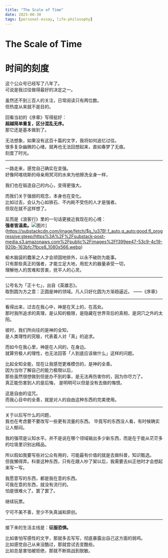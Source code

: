 ```yaml
---
title: "The Scale of Time"
date: 2025-08-30
tags: [personal-essay, life-philosophy]
---
```


# The Scale of Time

# **时间的刻度**

这个公众号已经写了八年了。  
可说是我过往做得最好的决定之一。

虽然还不到三百人的关注，日常阅读只有两位数。  
但热度从来就不是目的。

回看当初的《序章》写得挺好：  
**超越简单重复，区分混乱无序。**  
那它还是基本做到了。

无法想象，如果没有这百十篇的文字，我将如何追忆过往。  
很多复杂幽微的心绪，就再也无法回想起来，直如春梦了无痕。  
刻度了时光。

---

一路走来，感觉自己确实在变强。  
好像阿喀琉斯的母亲用冥河的水来为他擦洗全身一样，

我们也在锻造自己的内心，变得更强大。

而我们关于强弱的观念，本身也在变化。  
比如过去，会认为心如铁石、不内耗不受伤的人才是强者。  
但现在就不这样想了。

反而是《浪客行》里的一句话更接近我现在的心境：  
**强者皆温柔。**![图片](https://substack-post-media.s3.amazonaws.com/public/images/f399ee47-53c9-4c19-920b-163bfc7fbce8_1080x566.webp)](https://substackcdn.com/image/fetch/$s_!u37B!,f_auto,q_auto:good,fl_progressive:steep/https%3A%2F%2Fsubstack-post-media.s3.amazonaws.com%2Fpublic%2Fimages%2Ff399ee47-53c9-4c19-920b-163bfc7fbce8_1080x566.webp)

榆木脑袋的蠢笨之人才会顽固地排外，以永不破防为能事。  
只有那些真正的强者，才能立足大地，用宏大的器量承受一切，  
理解他人的苦难和苦衷，抚平人的心灵。

---


公号名为「正十七」，出自《英雄志》。  
取割圆为方之意：正圆是神的领域。凡人只好化圆为方渐趋逼近。 ——《序章》

---

看得出来，过去在我心中，神是在天上的，在高处。  
那时我所追求的真理，是认知的极限，是隐藏在世界背后的真相，是洞穴之外的太阳。

彼时，我们所向往的是神的全知，  
是人类理性的究极，代表着人对「真」的追求。

而如今在我心里，神是在人间的，在身边。  
就算穷极人的理性，也无法回答「人到底应该做什么」这样的问题。

比起全知全能，现在让我感觉更难模仿的，是神的全善。  
因为当你了解自己的能力极限以后，  
那些虽然很想做到但是办不到的事，是无法再伤害你的，因为你尽力了。  
真正能伤害到人的是后悔， 是明明可以但是没有去做的悔恨。

这是自由的诅咒。  
而我心目中的全善，就是对人的自由这种东西的完美使用。

---

关于以后写什么的问题，  
我也在考虑要不要改写一些更有流量的东西。 毕竟写的东西没人看，有时候确实让人郁闷。

我的强项是认知水平。并不是说在哪个领域输出多少新东西，而是在于能从茫茫多的垃圾里识别出精品。

所以假如我要写些对公众有用的，可能最有价值的就是去做科普，知识甄选。  
但我懒得弄。科普这种东西，只有在跟人吵了架以后，我需要去纠正他时才会想起来写一写。

我愿意写的东西，都是我在意的东西。  
可我在意的东西，就没有流行的。  
怕是很难火了。罢了罢了。

继续玩票。

宁可不美不善，至少不失真诚和原创。

---

接下来的生活主线是：**征服恐惧。**

比如害怕写感性的文字，那就多去写写，彻底暴露出自己这方面的弱鸡。  
比如感觉自己从来没酷过，那就尝试去变酷些。  
比如总是害怕被拒绝，那就不断挑战到脱敏。
